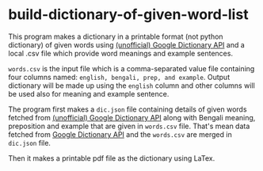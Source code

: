 # build-dictionary-of-given-word-list

This program makes a dictionary in a printable format (not python dictionary) of given words using [(unofficial) Google Dictionary API](https://googledictionaryapi.eu-gb.mybluemix.net/) and a local .csv file which provide word meanings and example sentences.

`words.csv` is the input file which is a comma-separated value file containing four columns named: `english, bengali, prep, and example`. Output dictionary will be made up using the `english` column and other columns will be used also for meaning and example sentence.

The program first makes a `dic.json` file containing details of given words fetched from [(unofficial) Google Dictionary API](https://googledictionaryapi.eu-gb.mybluemix.net/) along with Bengali meaning, preposition and example that are given in `words.csv` file. That's mean data fetched from [Google Dictionary API](https://googledictionaryapi.eu-gb.mybluemix.net/) and the `words.csv`  are merged in `dic.json` file.


Then it makes a printable pdf file as the dictionary using LaTex.

